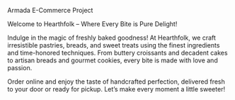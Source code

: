 Armada E-Commerce Project

Welcome to Hearthfolk – Where Every Bite is Pure Delight!

Indulge in the magic of freshly baked goodness! At Hearthfolk, we craft irresistible pastries, breads, and sweet treats using the finest ingredients and time-honored techniques. From buttery croissants and decadent cakes to artisan breads and gourmet cookies, every bite is made with love and passion.

Order online and enjoy the taste of handcrafted perfection, delivered fresh to your door or ready for pickup. Let’s make every moment a little sweeter!
